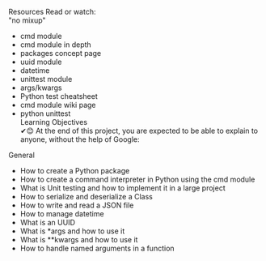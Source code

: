 Resources
Read or watch:<br>
"no mixup"
- cmd module<br>
- cmd module in depth<br>
- packages concept page<br>
- uuid module<br>
- datetime<br>
- unittest module<br>
- args/kwargs<br>
- Python test cheatsheet<br>
- cmd module wiki page<br>
- python unittest<br>
Learning Objectives<br>
✔😊 At the end of this project, you are expected to be able to explain to anyone, without the help of Google:<br>

General<br>
- How to create a Python package<br>
- How to create a command interpreter in Python using the cmd module<br>
- What is Unit testing and how to implement it in a large project<br>
- How to serialize and deserialize a Class<br>
- How to write and read a JSON file<br>
- How to manage datetime<br>
- What is an UUID<br>
- What is *args and how to use it<br>
- What is **kwargs and how to use it<br>
- How to handle named arguments in a function<br>
